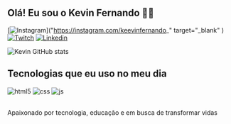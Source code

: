 ## Olá! Eu sou o Kevin Fernando 🤙🏿

[![Instagram](https://img.shields.io/badge/Instagram-E4405F?style=for-the-badge&logo=instagram&logoColor=white)]("https://instagram.com/keevinfernando_" target="_blank" )
[![Twitch](https://img.shields.io/badge/Twitch-9146FF?style=for-the-badge&logo=twitch&logoColor=white)](https://twitch.tv/orocksteer)
[![Linkedin](https://img.shields.io/badge/LinkedIn-0077B5?style=for-the-badge&logo=linkedin&logoColor=white)](https://www.linkedin.com/in/keevinf/)

![Kevin GitHub stats](https://github-readme-stats.vercel.app/api?username=keevinf&show_icons=true&theme=tokyonight&count_private=true)

## Tecnologias que eu uso no meu dia

<div style="display: inline_block">
  <img align="center" alt="html5" src="https://img.shields.io/badge/HTML5-E34F26?style=for-the-badge&logo=html5&logoColor=white" />
  <img align="center" alt="css" src="https://img.shields.io/badge/CSS3-1572B6?style=for-the-badge&logo=css3&logoColor=white" />
  <img align="center" alt="js" src="https://img.shields.io/badge/JavaScript-F7DF1E?style=for-the-badge&logo=javascript&logoColor=black" />

</div><br/>

Apaixonado por tecnologia, educação e em busca de transformar vidas

